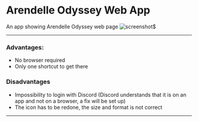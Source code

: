 # Arendelle Odyssey Web App
An app showing Arendelle Odyssey web page
![screenshot](https://cdn.discordapp.com/attachments/662735703284908067/763360782477295636/unknown.png)$

---

### Advantages:
- No browser required
- Only one shortcut to get there

### Disadvantages
- Impossibility to login with Discord (Discord understands that it is on an app and not on a browser, a fix will be set up)
- The icon has to be redone, the size and format is not correct

---
